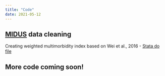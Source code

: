 ```yaml
---
title: "Code"
date: 2021-05-12
---
```


## [MIDUS](https://midus.colectica.org/) data cleaning

Creating weighted multimorbidity index based on Wei et al., 2016 - [Stata do file](https://drive.google.com/file/d/1ZHvs3t9W4zM92Rphg9nl5ExaZ0XIiQwA/view?usp=sharing)


## More code coming soon!
